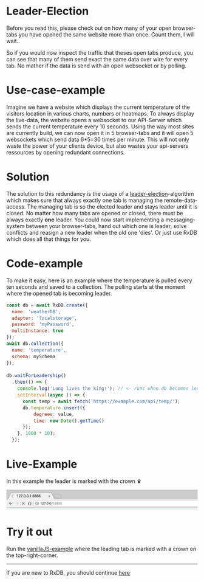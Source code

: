 # Leader-Election

Before you read this, please check out on how many of your open browser-tabs you have opened the same website more than once. Count them, I will wait..

So if you would now inspect the traffic that theses open tabs produce, you can see that many of them send exact the same data over wire for every tab. No mather if the data is send with an open websocket or by polling.

# Use-case-example

Imagine we have a website which displays the current temperature of the visitors location in various charts, numbers or heatmaps. To always display the live-data, the website opens a websocket to our API-Server which sends the current temperature every 10 seconds. Using the way most sites are currently build, we can now open it in 5 browser-tabs and it will open 5 websockets which send data 6*5=30 times per minute. This will not only waste the power of your clients device, but also wastes your api-servers ressources by opening redundant connections.

# Solution

The solution to this redundancy is the usage of a [leader-election](https://en.wikipedia.org/wiki/Leader_election)-algorithm which makes sure that always exactly one tab is managing the remote-data-access. The managing tab is so the elected leader and stays leader until it is closed. No matter how many tabs are opened or closed, there must be always exactly **one** leader.
You could now start implementing a messaging-system between your browser-tabs, hand out which one is leader, solve conflicts and reasign a new leader when the old one 'dies'.
Or just use RxDB which does all that things for you.

# Code-example

To make it easy, here is an example where the temperature is pulled every ten seconds and saved to a collection. The pulling starts at the moment where the opened tab is becoming leader.

```javascript
const db = await RxDB.create({
  name: 'weatherDB',
  adapter: 'localstorage',
  password: 'myPassword',
  multiInstance: true
});
await db.collection({
  name: 'temperature',
  schema: mySchema
});

db.waitForLeadership()
  .then(() => {
    console.log('Long lives the king!'); // <- runs when db becomes leader
    setInterval(async () => {
      const temp = await fetch('https://example.com/api/temp/');
      db.temperature.insert({
          degrees: value,
          time: new Date().getTime()
      });
    }, 1000 * 10);
  });
```

# Live-Example

In this example the leader is marked with the crown ♛

![reactive.gif](./files/leader-election.gif)

# Try it out

Run the [vanillaJS-example](../examples/vanilla/) where the leading tab is marked with a crown on the top-right-corner.

--------------------------------------------------------------------------------

If you are new to RxDB, you should continue [here](../examples)
